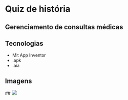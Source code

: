 # Quiz de história
## Gerenciamento de consultas médicas

## Tecnologias
- Mit App Inventor
- .apk
- .aia

## Imagens
<div aling="center">
## <img src="![Image](https://github.com/user-attachments/assets/cb7afd33-582c-401f-9d6a-048786a2a7a2)" />
<div/>
<img src="" />

<img src="" />

<img src="" />

<img src="" />

<img src="" />

<img src="" />

<img src="" />

<img src="" />

<img src="" />

<img src="" />

<img src="" />
